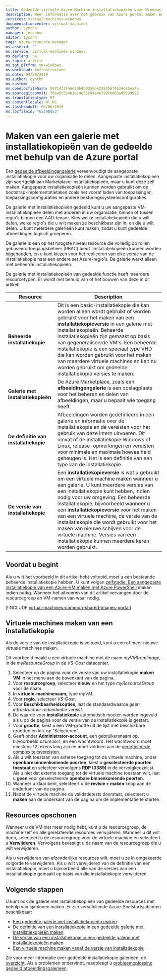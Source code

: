 ```yaml
---
title: Gedeelde virtuele Azure-Machine-installatiekopieën voor Windows met behulp van portal maken | Microsoft Docs
description: Meer informatie over het gebruik van Azure portal maken en delen van installatiekopieën voor virtuele machines.
services: virtual-machines-windows
documentationcenter: virtual-machines
author: cynthn
manager: jeconnoc
editor: tysonn
tags: azure-resource-manager
ms.assetid: ''
ms.service: virtual-machines-windows
ms.devlang: na
ms.topic: article
ms.tgt_pltfrm: vm-windows
ms.workload: infrastructure
ms.date: 04/29/2019
ms.author: cynthn
ms.custom: ''
ms.openlocfilehash: 50714f3fe6d30b4b93a0b42383b6f4634c86eafa
ms.sourcegitcommit: f6ba5c5a4b1ec4e35c41a4e799fb669ad5099522
ms.translationtype: MT
ms.contentlocale: nl-NL
ms.lasthandoff: 05/06/2019
ms.locfileid: "65148053"
---
```

# <a name="create-a-shared-image-gallery-using-the-azure-portal"></a>Maken van een galerie met installatiekopieën van de gedeelde met behulp van de Azure portal

Een [gedeelde afbeeldingengalerie](shared-image-galleries.md) vereenvoudigt de aangepaste installatiekopie voor uw organisatie te delen. Aangepaste installatiekopieën zijn soortgelijk aan Marketplace-installatiekopieën, maar u kunt deze zelf maken. Aangepaste installatiekopieën kunnen worden gebruikt om de bootstrap-implementatietaken zoals het vooraf laden van toepassingen, toepassingsconfiguraties en andere besturingssysteemconfiguraties. 

De galerie met installatiekopieën gedeeld kunt u uw aangepaste VM-installatiekopieën delen met anderen in uw organisatie, binnen of tussen regio's binnen een AAD-tenant. Kies welke installatiekopieën die u wilt delen, welke regio's die u wilt maken ze beschikbaar zijn in, en die u wilt delen. U kunt meerdere galerieën kunt maken, zodat u kunt gedeelde afbeeldingen logisch groeperen. 

De galerie is een op het hoogste niveau resource die volledig op rollen gebaseerd toegangsbeheer (RBAC) biedt. Installatiekopieën kunnen worden bijgehouden, en u kunt kiezen voor het repliceren van elke versie van de installatiekopie naar een andere set Azure-regio's. De galerie werkt alleen met beheerde installatiekopieën.

De galerie met installatiekopieën van gedeelde functie heeft meerdere resourcetypen. Er wordt met behulp van of het bouwen van deze in dit artikel:

| Resource | Description|
|----------|------------|
| **Beheerde installatiekopie** | Dit is een basic-installatiekopie die kan worden alleen wordt gebruikt of worden gebruikt voor het maken van een **installatiekopieversie** in een galerie met installatiekopieën. Beheerde installatiekopieën zijn gemaakt op basis van gegeneraliseerde VM's. Een beheerde installatiekopie is een speciaal type VHD die kan worden gebruikt voor het maken van meerdere virtuele machines en kan nu worden gebruikt om gedeelde installatiekopie versies te maken. |
| **Galerie met installatiekopieën** | De Azure Marketplace, zoals een **afbeeldingengalerie** is een opslagplaats voor het beheren en delen van afbeeldingen, maar u bepaalt wie toegang heeft. |
| **De definitie van installatiekopie** | Afbeeldingen worden gedefinieerd in een galerie en informatie over de installatiekopie en de vereisten voor het gebruik van deze intern uitvoeren. Dit omvat of de installatiekopie Windows of Linux, release-opmerkingen en vereisten voor minimale en maximale hoeveelheid geheugen is. Het is een definitie van een type van de installatiekopie. |
| **De versie van installatiekopie** | Een **installatiekopieversie** is wat u gebruikt om een virtuele machine maken wanneer u een galerie. U kunt meerdere versies van een installatiekopie kunt hebben, indien nodig voor uw omgeving. Een beheerde installatiekopie, bijvoorbeeld wanneer u een **installatiekopieversie** voor het maken van een virtuele machine, de versie van de installatiekopie die wordt gebruikt voor het maken van nieuwe schijven voor de virtuele machine. Versies van een installatiekopie kunnen meerdere keren worden gebruikt. |


## <a name="before-you-begin"></a>Voordat u begint

Als u wilt het voorbeeld in dit artikel hebt voltooid, moet u een bestaande beheerde installatiekopie hebben. U kunt volgen [zelfstudie: Een aangepaste installatiekopie van een Azure-VM maken met Azure PowerShell](tutorial-custom-images.md) maken indien nodig. Wanneer het uitvoeren van dit artikel vervangen door de resourcegroep en VM-namen van waar nodig.


[!INCLUDE [virtual-machines-common-shared-images-portal](../../../includes/virtual-machines-common-shared-images-portal.md)]
 
## <a name="create-vms-from-an-image"></a>Virtuele machines maken van een installatiekopie

Als de versie van de installatiekopie is voltooid, kunt u een of meer nieuwe virtuele machines maken. 

Dit voorbeeld maakt u een virtuele machine met de naam *myVMfromImage*, in de *myResourceGroup* in de *VS-Oost* datacenter.

1. Selecteer op de pagina voor de versie van uw installatiekopie **maken VM** in het menu aan de bovenkant van de pagina.
1. Voor **resourcegroep**, selecteer **nieuw** en het type *myResourceGroup* voor de naam.
1. In **virtuele-machinenaam**, type *myVM*.
1. Voor **regio**, selecteer *VS-Oost*.
1. Voor **Beschikbaarheidsopties**, laat de standaardwaarde *geen infrastructuur redundantie vereist*.
1. De waarde voor **installatiekopie** automatisch moeten worden ingevuld als u op de pagina voor de versie van de installatiekopie is gestart.
1. Voor **grootte**, kiest u een VM-grootte uit de lijst met beschikbare grootten en klik op "Selecteren".
1. Geeft onder **Administrator-account**, een gebruikersnaam op, bijvoorbeeld *azureuser*, en een wachtwoord. Het wachtwoord moet minstens 12 tekens lang zijn en moet voldoen aan de [gedefinieerde complexiteitsvereisten](faq.md#what-are-the-password-requirements-when-creating-a-vm).
1. Als u wilt toestaan van externe toegang tot de virtuele machine, onder **openbare binnenkomende poorten**, kiest u **geselecteerde poorten toestaat** en selecteer vervolgens **RDP (3389)** in de vervolgkeuzelijst. Als u niet dat externe toegang tot de virtuele machine toestaan wilt, laat u **geen** voor geselecteerde **openbare binnenkomende poorten**.
1. Wanneer u klaar bent, selecteert u de **revisie + maken** knop aan de onderkant van de pagina.
1. Nadat de virtuele machine de validatietests doorstaat, selecteert u **maken** aan de onderkant van de pagina om de implementatie te starten.


## <a name="clean-up-resources"></a>Resources opschonen

Wanneer u de VM niet meer nodig hebt, kunt u de resourcegroep, de machine zelf én alle gerelateerde resources verwijderen. Wanneer u dit wilt doen, selecteert u de resourcegroep voor de virtuele machine en selecteert u **Verwijderen**. Vervolgens bevestigt u de naam van de resourcegroep die u wilt verwijderen.

Als u verwijderen van afzonderlijke resources wilt, moet u ze in omgekeerde volgorde te verwijderen. Als u wilt verwijderen van de definitie van een installatiekopie, moet u bijvoorbeeld alle van de versies van een installatiekopie gemaakt op basis van die installatiekopie verwijderen.

## <a name="next-steps"></a>Volgende stappen

U kunt ook de galerie met installatiekopieën van gedeelde resources met behulp van sjablonen maken. Er zijn verschillende Azure-Snelstartsjablonen beschikbaar: 

- [Een gedeelde galerie met installatiekopieën maken](https://azure.microsoft.com/resources/templates/101-sig-create/)
- [De definitie van een installatiekopie in een gedeelde galerie met installatiekopieën maken](https://azure.microsoft.com/resources/templates/101-sig-image-definition-create/)
- [De versie van een installatiekopie in een gedeelde galerie met installatiekopieën maken](https://azure.microsoft.com/resources/templates/101-sig-image-version-create/)
- [Een virtuele machine maken vanaf de versie van installatiekopie](https://azure.microsoft.com/resources/templates/101-vm-from-sig/)

Zie voor meer informatie over gedeelde installatiekopie galerieën, de [overzicht](shared-image-galleries.md). Als u problemen ondervindt, raadpleegt u [probleemoplossing gedeeld afbeeldingsgalerieën](troubleshooting-shared-images.md).

